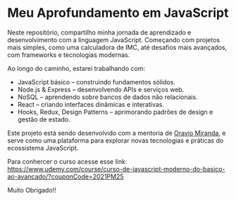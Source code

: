 # Meu Aprofundamento em JavaScript
Neste repositório, compartilho minha jornada de aprendizado e desenvolvimento com a linguagem JavaScript. Começando com projetos mais simples, como uma calculadora de IMC, até desafios mais avançados, com frameworks e tecnologias modernas.

Ao longo do caminho, estarei trabalhando com:
* JavaScript básico – construindo fundamentos sólidos.
* Node.js & Express – desenvolvendo APIs e serviços web.
* NoSQL – aprendendo sobre bancos de dados não relacionais.
* React – criando interfaces dinâmicas e interativas.
* Hooks, Redux, Design Patterns – aprimorando padrões de design e gestão de estado.

Este projeto está sendo desenvolvido com a mentoria de [Oravio Miranda](https://beacons.ai/otaviomiranda), e serve como uma plataforma para explorar novas tecnologias e práticas do ecossistema JavaScript.

Para conhercer o curso acesse esse link: https://www.udemy.com/course/curso-de-javascript-moderno-do-basico-ao-avancado/?couponCode=2021PM25

Muito Obrigado!!